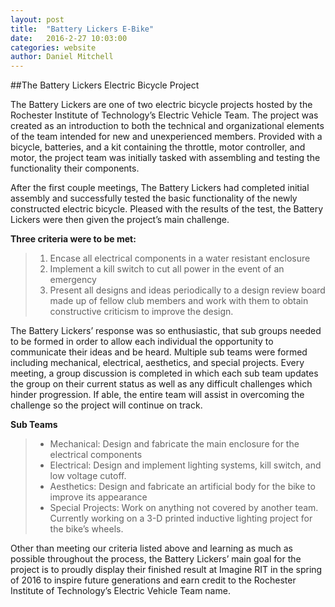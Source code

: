 ```yaml
---
layout: post
title:  "Battery Lickers E-Bike"
date:   2016-2-27 10:03:00
categories: website
author: Daniel Mitchell
---
```


##The Battery Lickers Electric Bicycle Project

The Battery Lickers are one of two electric bicycle projects hosted by the Rochester Institute of Technology’s Electric Vehicle Team. The project was created as an introduction to both the technical and organizational elements of the team intended for new and unexperienced members. Provided with a bicycle, batteries, and a kit containing the throttle, motor controller, and motor, the project team was initially tasked with assembling and testing the functionality their components. 
	
After the first couple meetings, The Battery Lickers had completed initial assembly and successfully tested the basic functionality of the newly constructed electric bicycle. Pleased with the results of the test, the Battery Lickers were then given the project’s main challenge. 

**Three criteria were to be met:**

>1. Encase all electrical components in a water resistant enclosure
>1. Implement a kill switch to cut all power in the event of an emergency
>1. Present all designs and ideas periodically to a design review board made up of fellow club members and work with them to obtain constructive criticism to improve the design.

The Battery Lickers’ response was so enthusiastic, that sub groups needed to be formed in order to allow each individual the opportunity to communicate their ideas and be heard. Multiple sub teams were formed including mechanical, electrical, aesthetics, and special projects. Every meeting, a group discussion is completed in which each sub team updates the group on their current status as well as any difficult challenges which hinder progression. If able, the entire team will assist in overcoming the challenge so the project will continue on track. 

**Sub Teams** 

>* Mechanical: Design and fabricate the main enclosure for the electrical components
>* Electrical: Design and implement lighting systems, kill switch, and low voltage cutoff.
>* Aesthetics: Design and fabricate an artificial body for the bike to improve its appearance
>* Special Projects: Work on anything not covered by another team. Currently working on a 3-D printed inductive lighting project for the bike’s wheels.

Other than meeting our criteria listed above and learning as much as possible throughout the process, the Battery Lickers’ main goal for the project is to proudly display their finished result at Imagine RIT in the spring of 2016 to inspire future generations and earn credit to the Rochester Institute of Technology’s Electric Vehicle Team name.